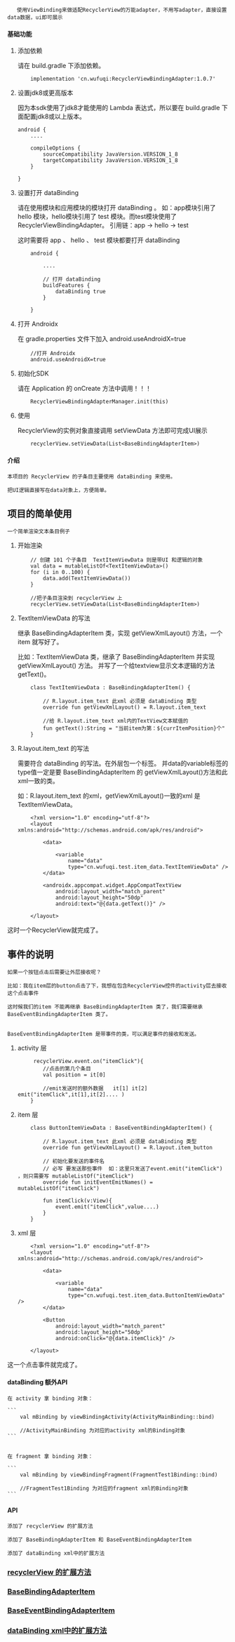 ```
   使用ViewBinding来做适配RecyclerView的万能adapter，不用写adapter，直接设置data数据，ui即可展示
```

#### 基础功能
1. 添加依赖

    请在 build.gradle 下添加依赖。

    ``` 
        implementation 'cn.wufuqi:RecyclerViewBindingAdapter:1.0.7'
    ```

2. 设置jdk8或更高版本

    因为本sdk使用了jdk8才能使用的 Lambda 表达式，所以要在 build.gradle 下面配置jdk8或以上版本。

    ``` 
    android {
        ....

        compileOptions {
            sourceCompatibility JavaVersion.VERSION_1_8
            targetCompatibility JavaVersion.VERSION_1_8
        }
        
    }
    ```

3. 设置打开 dataBinding

    请在使用模块和应用模块的模块打开 dataBinding 。
    如：app模块引用了 hello 模块，hello模块引用了 test 模块。而test模块使用了RecyclerViewBindingAdapter。
        引用链：app -> hello -> test

    这时需要将 app 、 hello 、 test 模块都要打开 dataBinding

    ```
        android {

            ....

            // 打开 dataBinding
            buildFeatures {
                dataBinding true
            }

        }

    ```

4. 打开 Androidx

    在 gradle.properties 文件下加入 android.useAndroidX=true 

    ```
        //打开 Androidx
        android.useAndroidX=true
    ```


5. 初始化SDK

    请在 Application 的 onCreate 方法中调用！！！

    ``` 
        RecyclerViewBindingAdapterManager.init(this)
    ``` 


6. 使用

    RecyclerView的实例对象直接调用 setViewData 方法即可完成UI展示

    ``` 
        recyclerView.setViewData(List<BaseBindingAdapterItem>)
    ``` 



#### 介绍

    本项目的 RecyclerView 的子条目主要使用 dataBinding 来使用。

    把UI逻辑直接写在data对象上，方便简单。
    
## 项目的简单使用

    一个简单渲染文本条目例子

1. 开始渲染

    ``` 
        // 创建 101 个子条目  TextItemViewData 则是带UI 和逻辑的对象
        val data = mutableListOf<TextItemViewData>()
        for (i in 0..100) {
            data.add(TextItemViewData())
        }

        //把子条目渲染到 recyclerView 上
        recyclerView.setViewData(List<BaseBindingAdapterItem>)
    ``` 

2. TextItemViewData 的写法

    继承 BaseBindingAdapterItem 类，实现 getViewXmlLayout() 方法，一个 item 就写好了。

    比如：TextItemViewData 类，继承了 BaseBindingAdapterItem 并实现 getViewXmlLayout() 方法。
        并写了一个给textview显示文本逻辑的方法 getText()。

    
    ```
        class TextItemViewData : BaseBindingAdapterItem() {
            
            // R.layout.item_text 此xml 必须是 dataBinding 类型
            override fun getViewXmlLayout() = R.layout.item_text

            //给 R.layout.item_text xml内的TextView文本赋值的
            fun getText():String = "当前item为第：${currItemPosition}个"
        }

    ```

3. R.layout.item_text 的写法

    需要符合 dataBinding 的写法。在外层包一个<layout>标签。
    并data的variable标签的type值一定是要 BaseBindingAdapterItem 的 getViewXmlLayout()方法和此xml一致的类。

    如：R.layout.item_text 的xml，getViewXmlLayout()一致的xml 是 TextItemViewData。


    ```
        <?xml version="1.0" encoding="utf-8"?>
        <layout xmlns:android="http://schemas.android.com/apk/res/android">

            <data>

                <variable
                    name="data"
                    type="cn.wufuqi.test.item_data.TextItemViewData" />
            </data>

            <androidx.appcompat.widget.AppCompatTextView
                android:layout_width="match_parent"
                android:layout_height="50dp"
                android:text="@{data.getText()}" />

        </layout>
    ```
    

这时一个RecyclerView就完成了。



## 事件的说明

    如果一个按钮点击后需要让外层接收呢？

    比如：我在item层的button点击了下，我想在包含RecyclerView控件的activity层去接收这个点击事件

    这时候我们的item 不能再继承 BaseBindingAdapterItem 类了，我们需要继承 BaseEventBindingAdapterItem 类了。


    BaseEventBindingAdapterItem 是带事件的类，可以满足事件的接收和发送。


1. activity 层
    ```
         recyclerView.event.on("itemClick"){
            //点击的第几个条目
            val position = it[0]
           
            //emit发送时的额外数据   it[1] it[2]  emit("itemClick",it[1],it[2].... )
        }
    ```

2. item 层

    ```
        class ButtonItemViewData : BaseEventBindingAdapterItem() {
            
            // R.layout.item_text 此xml 必须是 dataBinding 类型
            override fun getViewXmlLayout() = R.layout.item_button

            // 初始化要发送的事件名   
            // 必写 要发送那些事件  如：这里只发送了event.emit("itemClick")  ，则只需要写 mutableListOf("itemClick")
            override fun initEventEmitNames() = mutableListOf("itemClick")
            
            fun itemClick(v:View){
                event.emit("itemClick",value....)
            }
        }

    ```

3. xml 层

    ```
        <?xml version="1.0" encoding="utf-8"?>
        <layout xmlns:android="http://schemas.android.com/apk/res/android">

            <data>

                <variable
                    name="data"
                    type="cn.wufuqi.test.item_data.ButtonItemViewData" />
            </data>

            <Button
                android:layout_width="match_parent"
                android:layout_height="50dp"
                android:onClick="@{data.itemClick}" />

        </layout>
    ```

这一个点击事件就完成了。




#### dataBinding 额外API

    在 activity 拿 binding 对象：

    ```
        val mBinding by viewBindingActivity(ActivityMainBinding::bind)

        //ActivityMainBinding 为对应的activity xml的Binding对象
    ```


    在 fragment 拿 binding 对象：

    ```
        val mBinding by viewBindingFragment(FragmentTest1Binding::bind)

        //FragmentTest1Binding 为对应的fragment xml的Binding对象
    ```


#### API

    添加了 recyclerView 的扩展方法

    添加了 BaseBindingAdapterItem 和 BaseEventBindingAdapterItem

    添加了 dataBinding xml中的扩展方法


### [recyclerView 的扩展方法](https://github.com/wufuqi123/RecyclerViewBindingAdapter/blob/master/README_RecyclerView.md)

### [BaseBindingAdapterItem](https://github.com/wufuqi123/RecyclerViewBindingAdapter/blob/master/README_BaseBindingAdapterItem.md)

### [BaseEventBindingAdapterItem](https://github.com/wufuqi123/RecyclerViewBindingAdapter/blob/master/README_BaseEventBindingAdapterItem.md)


### [dataBinding xml中的扩展方法](https://github.com/wufuqi123/RecyclerViewBindingAdapter/blob/master/README_dataBinding.md)





